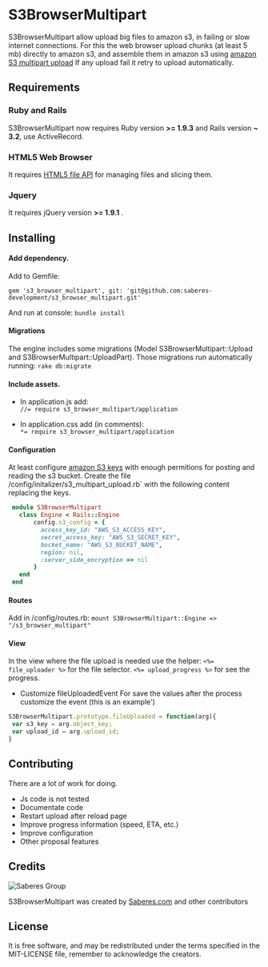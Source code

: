 S3BrowserMultipart
=========
S3BrowserMultipart allow upload big files to amazon s3, in failing or slow internet connections. 
For this the web browser upload chunks (at least 5 mb) directly to amazon s3, and assemble them in amazon s3 using  [amazon S3 multipart upload](http://docs.aws.amazon.com/AmazonS3/latest/dev/mpuoverview.html)
If any upload fail it retry to upload automatically.

Requirements
------------

### Ruby and Rails
S3BrowserMultipart now requires Ruby version **>= 1.9.3** and Rails version **~ 3.2**, use ActiveRecord.

### HTML5 Web Browser
It requires [HTML5 file API](http://en.wikipedia.org/wiki/HTML5_File_API) for managing files and slicing them.

### Jquery
It requires jQuery version **>= 1.9.1** . 

Installing
------------

#### Add dependency.
Add to Gemfile: 

`gem 's3_browser_multipart', git: 'git@github.com:saberes-development/s3_browser_multipart.git'`

And run at console: 
`bundle install ` 

#### Migrations
The engine includes some migrations (Model S3BrowserMultipart::Upload and S3BrowserMultipart::UploadPart). Those migrations run automatically running: 
`rake db:migrate`

#### Include assets.

* In application.js add:  
 `//= require s3_browser_multipart/application`

* In application.css add (in comments):  
  `*= require s3_browser_multipart/application` 

#### Configuration
 At least configure [amazon S3 keys](http://docs.aws.amazon.com/AWSSimpleQueueService/latest/SQSGettingStartedGuide/AWSCredentials.html) with enough permitions for posting and reading the s3 bucket.
 Create the file /config/initalizer/s3_multipart_upload.rb` with the following content replacing the keys.

 ```ruby
  module S3BrowserMultipart
    class Engine < Rails::Engine
        config.s3_config = {
          access_key_id: "AWS_S3_ACCESS_KEY", 
          secret_access_key: "AWS_S3_SECRET_KEY", 
          bucket_name: "AWS_S3_BUCKET_NAME", 
          region: nil, 
          :server_side_encryption => nil
        } 
    end
  end
 ```
#### Routes
Add in /config/routes.rb: 
`mount S3BrowserMultipart::Engine => "/s3_browser_multipart"`

#### View
 In the view where the file upload is needed use the helper:
 `<%= file_uploader %>` for the file selector.
 `<%= upload_progress %>` for see the progress.

 * Customize fileUploadedEvent
For save the values after the process customize the event (this is an example')

 ```js
S3BrowserMultipart.prototype.fileUploaded = function(arg){
  var s3_key = arg.object_key;
  var upload_id = arg.upload_id;
}
 ```

Contributing
------------

There are a lot of work for doing.
* Js code is not tested
* Documentate code
* Restart upload after reload page
* Improve progress information (speed, ETA, etc.)
* Improve configuration
* Other proposal features

Credits
-------

![Saberes Group](http://www.saberes.com/assets/logo-bf337d09d20cb03b027db6847d812534.png)

S3BrowserMultipart was created by [Saberes.com](http://www.saberes.com/) and other contributors

License
-------

It is free software, and may be redistributed under the terms specified in the MIT-LICENSE file, remember to acknowledge the creators.
